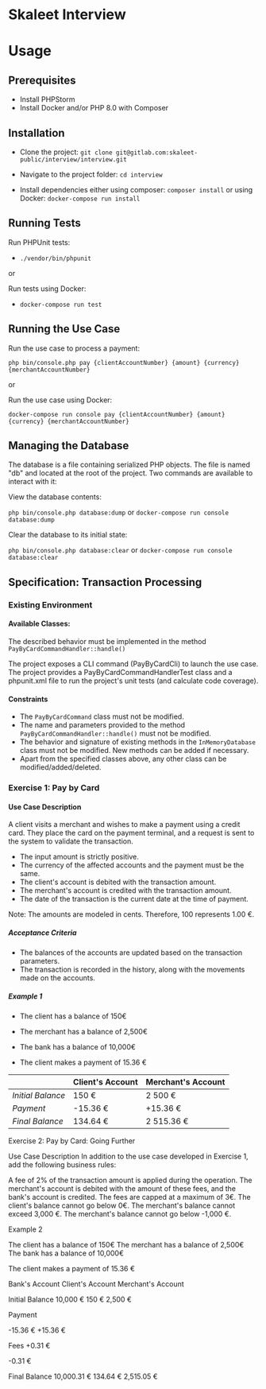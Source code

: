 # Skaleet Interview

# Usage

## Prerequisites

- Install PHPStorm
- Install Docker and/or PHP 8.0 with Composer

## Installation

- Clone the project: `git clone git@gitlab.com:skaleet-public/interview/interview.git`

- Navigate to the project folder: `cd interview`

- Install dependencies either using composer: `composer install` or using Docker: `docker-compose run install`

## Running Tests

Run PHPUnit tests:

- `./vendor/bin/phpunit`

or

Run tests using Docker:

- `docker-compose run test`

## Running the Use Case

Run the use case to process a payment:

`php bin/console.php pay {clientAccountNumber} {amount} {currency} {merchantAccountNumber}`

or

Run the use case using Docker:

`docker-compose run console pay {clientAccountNumber} {amount} {currency} {merchantAccountNumber}`

## Managing the Database
The database is a file containing serialized PHP objects. The file is named "db" and located at the root of the project. Two commands are available to interact with it:

View the database contents:

`php bin/console.php database:dump` or `docker-compose run console database:dump`

Clear the database to its initial state:

`php bin/console.php database:clear` or `docker-compose run console database:clear`

## Specification: Transaction Processing

### Existing Environment

#### Available Classes:

The described behavior must be implemented in the method `PayByCardCommandHandler::handle()`

The project exposes a CLI command (PayByCardCli) to launch the use case.
The project provides a PayByCardCommandHandlerTest class and a phpunit.xml file to run the project's unit tests (and calculate code coverage).

#### Constraints

- The `PayByCardCommand` class must not be modified.
- The name and parameters provided to the method `PayByCardCommandHandler::handle()` must not be modified.
- The behavior and signature of existing methods in the `InMemoryDatabase` class must not be modified. New methods can be added if necessary.
- Apart from the specified classes above, any other class can be modified/added/deleted.

### Exercise 1: Pay by Card

#### Use Case Description
A client visits a merchant and wishes to make a payment using a credit card.
They place the card on the payment terminal, and a request is sent to the system to validate the transaction.

- The input amount is strictly positive.
- The currency of the affected accounts and the payment must be the same.
- The client's account is debited with the transaction amount.
- The merchant's account is credited with the transaction amount.
- The date of the transaction is the current date at the time of payment.

Note: The amounts are modeled in cents. Therefore, 100 represents 1.00 €.

##### Acceptance Criteria
- The balances of the accounts are updated based on the transaction parameters.
- The transaction is recorded in the history, along with the movements made on the accounts.

##### Example 1

- The client has a balance of 150€
- The merchant has a balance of 2,500€
- The bank has a balance of 10,000€

- The client makes a payment of 15.36 €


|                 | Client's Account | Merchant's Account |
|-----------------|------------------|----------------------|
| *Initial Balance* | 150 €            | 2 500 €              |
| *Payment*      | -15.36 €         | +15.36 €             |
| *Final Balance*   | 134.64 €         | 2 515.36 €           |



Exercise 2: Pay by Card: Going Further

Use Case Description
In addition to the use case developed in Exercise 1, add the following business rules:

A fee of 2% of the transaction amount is applied during the operation. The merchant's account is debited with the
amount of these fees, and the bank's account is credited.
The fees are capped at a maximum of 3€.
The client's balance cannot go below 0€.
The merchant's balance cannot exceed 3,000 €.
The merchant's balance cannot go below -1,000 €.

Example 2

The client has a balance of 150€
The merchant has a balance of 2,500€
The bank has a balance of 10,000€

The client makes a payment of 15.36 €

Bank's Account
Client's Account
Merchant's Account

Initial Balance
10,000 €
150 €
2,500 €

Payment

-15.36 €
+15.36 €

Fees
+0.31 €

-0.31 €

Final Balance
10,000.31 €
134.64 €
2,515.05 €
